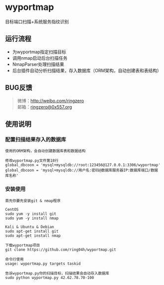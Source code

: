 # wyportmap
目标端口扫描+系统服务指纹识别

运行流程
-----------------------------------
* 为wyportmap指定扫描目标
* 调用nmap启动后台扫描任务
* NmapParser处理扫描结果
* 后台插件自动分析扫描结果，存入数据库（ORM架构，自动创建表和表结构）

BUG反馈
-----------------------------------
> 微博：http://weibo.com/ringzero<br />
> 邮箱：ringzero@0x557.org<br />

使用说明
-----------------------------------
### 配置扫描结果存入的数据库
    使用的ORM架构，会自动创建数据库表和数据结构
    
    修改wyportmap.py文件第18行
    global_dbcoon = 'mysql+mysqldb://root:123456@127.0.0.1:3306/wyportmap'
    global_dbcoon = 'mysql+mysqldb://用户名:密码@数据库服务器IP:数据库端口/数据库名称'

### 安装使用
    首先你要先安装git & nmap程序
    
    CentOS
    sudo yum -y install git
    sudo yum -y install nmap
    
    Kali & Ubuntu & Debian
    sudo apt-get install git
    sudo apt-get install nmap
    
    下载wyportmap项目
    git clone https://github.com/ring04h/wyportmap.git
    
    命令行使用
    usage: wyportmap.py targets taskid
    
    告诉wyportmap.py你的扫描目标，扫描结果会自动存入数据库
    sudo python wyportmap.py 42.62.78.70-100
    
